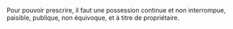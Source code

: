   
 Pour pouvoir prescrire, il faut une possession continue et non interrompue, paisible, publique, non équivoque, et à titre de propriétaire.  

  
